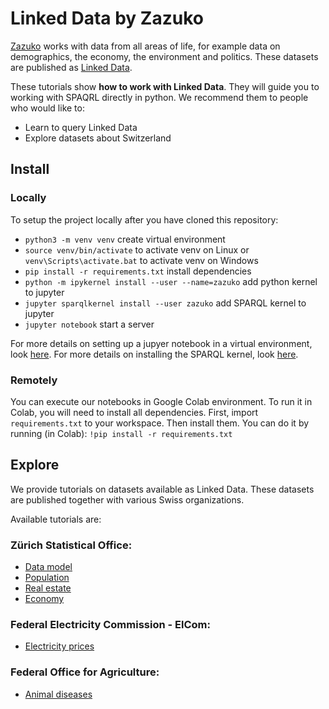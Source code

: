 # Linked Data by Zazuko

[Zazuko](http://zazuko.com/) works with data from all areas of life, for example data on demographics, the economy, the environment and politics. These datasets are published as [Linked Data](https://en.wikipedia.org/wiki/Linked_data).

These tutorials show **how to work with Linked Data**. They will guide you to working with SPAQRL directly in python. We recommend them to people who would like to:

* Learn to query Linked Data
* Explore datasets about Switzerland

## Install
### Locally
To setup the project locally after you have cloned this repository:
* ```python3 -m venv venv``` create virtual environment
* ```source venv/bin/activate``` to activate venv on Linux or  ```venv\Scripts\activate.bat``` to activate venv on Windows
* ```pip install -r requirements.txt``` install dependencies
* ```python -m ipykernel install --user --name=zazuko``` add python kernel to jupyter
* ```jupyter sparqlkernel install --user zazuko```       add SPARQL kernel to jupyter
* ```jupyter notebook``` start a server

For more details on setting up a jupyer notebook in a virtual environment, look [here](https://janakiev.com/blog/jupyter-virtual-envs/).
For more details on installing the SPARQL kernel, look [here](http://www.bobdc.com/blog/jupytersparql/).

### Remotely
You can execute our notebooks in Google Colab environment. To run it in Colab, you will need to install all dependencies.
First, import `requirements.txt` to your workspace. Then install them. You can do it by running (in Colab):
```!pip install -r requirements.txt```

## Explore

We provide tutorials on datasets available as Linked Data.
These datasets are published together with various Swiss organizations.

Available tutorials are:

### Zürich Statistical Office:
* [Data model](notebooks/statistics_zurich/data_model.ipynb)
* [Population](notebooks/statistics_zurich/population.ipynb)
* [Real estate](notebooks/statistics_zurich/real_estate.ipynb)
* [Economy](notebooks/statistics_zurich/economy.ipynb)

### Federal Electricity Commission - ElCom:

* [Electricity prices](notebooks/electricity_prices/electricity_prices.ipynb)


### Federal Office for Agriculture:

* [Animal diseases](notebooks/animal_disease/epidemics.ipynb)

